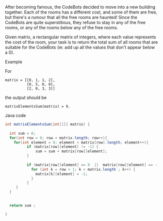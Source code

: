 After becoming famous, the CodeBots decided to move into a new building together. Each of the rooms has a different cost, and some of them are free, but there's a rumour that all the free rooms are haunted! Since the CodeBots are quite superstitious, they refuse to stay in any of the free rooms, or any of the rooms below any of the free rooms.

Given matrix, a rectangular matrix of integers, where each value represents the cost of the room, your task is to return the total sum of all rooms that are suitable for the CodeBots (ie: add up all the values that don't appear below a 0).

Example

For
```
matrix = [[0, 1, 1, 2], 
          [0, 5, 0, 0], 
          [2, 0, 3, 3]]
```         
the output should be

```
matrixElementsSum(matrix) = 9.
```

Java code 

``` Java
int matrixElementsSum(int[][] matrix) {
 
  int sum = 0;
  for(int row = 0; row < matrix.length; row++){
    for(int element = 0; element < matrix[row].length; element++){
          if (matrix[row][element] != -1) {
              sum = sum + matrix[row][element];
          }
      
          if (matrix[row][element] == 0  ||  matrix[row][element] == -1) {
            for (int k = row + 1; k < matrix.length ; k++) {             
              matrix[k][element] = -1;
            }
          }
     }
  }
    
  
  return sum ;

}
```
<!-- @import "[TOC]" {cmd="toc" depthFrom=1 depthTo=6 orderedList=false} -->
